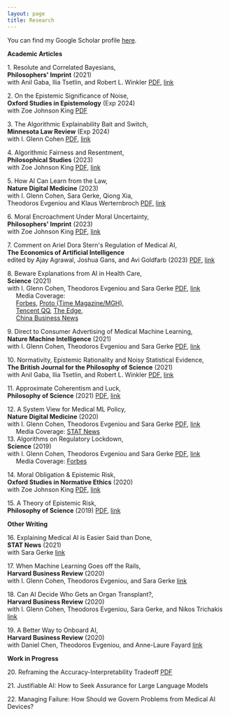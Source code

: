 ```yaml
---
layout: page
title: Research
---
```

<!--- You will find below a list of publications and works in progress, followed by a general overview of my research. --> 

You can find my Google Scholar profile [here](https://scholar.google.com/citations?user=4qmPIBgAAAAJ&hl=en&oi=ao).

**Academic Articles**     

1\. Resolute and Correlated Bayesians,       
**Philosophers' Imprint** (2021)       
with Anil Gaba, Ilia Tsetlin, and Robert L. Winkler [PDF](research/RCB__August2024.pdf), [link](https://doi.org/10.3998/phimp.3416)

2\. On the Epistemic Significance of Noise,   
**Oxford Studies in Epistemology** (Exp 2024)    
with Zoe Johnson King [PDF](research/epistemic_noise_nov2023.pdf)    

3\. The Algorithmic Explainability Bait and Switch,   
**Minnesota Law Review** (Exp 2024)    
with I. Glenn Cohen [PDF](research/explainability_march2023.pdf), [link](https://minnesotalawreview.org/article/the-algorithmic-explainability-bait-and-switch/)            

4\. Algorithmic Fairness and Resentment,   
**Philosophical Studies** (2023)    
with Zoe Johnson King [PDF](research/afr.pdf), [link](https://link.springer.com/article/10.1007/s11098-023-02006-5)   

5\. How AI Can Learn from the Law,      
**Nature Digital Medicine** (2023)    
with I. Glenn Cohen, Sara Gerke, Qiong Xia,   
Theodoros Evgeniou and Klaus Werternbroch [PDF](research/AppealingAI.pdf), [link](https://www.nature.com/articles/s41746-023-00906-8)     

6\. Moral Encroachment Under Moral Uncertainty,   
**Philosophers' Imprint** (2023)    
with Zoe Johnson King [PDF](research/encroachment_march2023.pdf), [link](https://journals.publishing.umich.edu/phimp/article/id/2073/)           

7\. Comment on Ariel Dora Stern's Regulation of Medical AI,   
**The Economics of Artificial Intelligence**    
edited by Ajay Agrawal, Joshua Gans, and Avi Goldfarb (2023) [PDF](research/ads_comment_march2023.pdf), [link](https://www.nber.org/books-and-chapters/economics-artificial-intelligence-health-care-challenges)             

8\. Beware Explanations from AI in Health Care,      
**Science** (2021)    
with I. Glenn Cohen, Theodoros Evgeniou and Sara Gerke [PDF](research/beware_march2023.pdf), [link](https://www.science.org/doi/10.1126/science.abg1834)  
&nbsp;&nbsp;&nbsp;&nbsp; Media Coverage:   
&nbsp;&nbsp;&nbsp;&nbsp; [Forbes](https://www.forbes.com/sites/forbestechcouncil/2021/08/23/10-key-questions-every-company-should-ask-before-using-ai/?sh=6070c2415d62), [Proto (Time Magazine/MGH)](http://protomag.com/research-studies/ai-explain-thyself/),   
&nbsp;&nbsp;&nbsp;&nbsp; [Tencent QQ](https://new.qq.com/omn/20210903/20210903A0C0DC00.html), [The Edge](https://www.theedgemarkets.com/article/ai-are-we-ready-black-box-solutions),   
&nbsp;&nbsp;&nbsp;&nbsp; [China Business News](https://www.yicai.com/news/101163033.html)    

9\. Direct to Consumer Advertising of Medical Machine Learning,      
**Nature Machine Intelligence** (2021)    
with I. Glenn Cohen, Theodoros Evgeniou and Sara Gerke [PDF](research/dtc_march2023.pdf), [link](https://www.nature.com/articles/s42256-021-00331-0)     

10\. Normativity, Epistemic Rationality and Noisy Statistical Evidence,       
**The British Journal for the Philosophy of Science** (2021)       
with Anil Gaba, Ilia Tsetlin, and Robert L. Winkler [PDF](research/noisy_stereotypes_march2021.pdf), [link](https://www.journals.uchicago.edu/doi/10.1086/715196)    

11\. Approximate Coherentism and Luck,     
**Philosophy of Science** (2021) [PDF](research/acl.pdf), [link](https://www.cambridge.org/core/journals/philosophy-of-science/article/abs/approximate-coherentism-and-luck/362F44FD87EEA07E0E60EF57CD34768D)     

12\. A System View for Medical ML Policy,      
**Nature Digital Medicine** (2020)     
with I. Glenn Cohen, Theodoros Evgeniou and Sara Gerke [PDF](research/nature_system_view.pdf), [link](https://www.nature.com/articles/s41746-020-0262-2)   
&nbsp;&nbsp;&nbsp;&nbsp; Media Coverage: [STAT News](https://www.statnews.com/2020/10/05/duke-artificial-intelligence-hospital-medicine/)    
13\. Algorithms on Regulatory Lockdown,      
**Science** (2019)    
with I. Glenn Cohen, Theodoros Evgeniou and Sara Gerke  [PDF](locked_ai_nov2019.pdf), [link](https://www.science.org/doi/abs/10.1126/science.aay9547)    
&nbsp;&nbsp;&nbsp;&nbsp; Media Coverage: [Forbes](https://www.forbes.com/sites/lanceeliot/2019/12/18/latest-ai-that-learns-on-the-fly-is-raising-serious-concerns-including-for-self-driving-cars/#7ea94f162813)    

14\. Moral Obligation & Epistemic Risk,        
**Oxford Studies in Normative Ethics** (2020)    
with Zoe Johnson King [PDF](research/bjk_mer_2019.pdf), [link](https://oxford.universitypressscholarship.com/view/10.1093/oso/9780198867944.001.0001/oso-9780198867944-chapter-5)    

15\. A Theory of Epistemic Risk,     
**Philosophy of Science** (2019) [PDF](research/babic_ter_final.pdf), [link](https://doi.org/10.1086/703552)

**Other Writing**    

16\. Explaining Medical AI is Easier Said than Done,   
**STAT News** (2021)    
with Sara Gerke [link](https://www.statnews.com/2021/07/21/explainable-medical-ai-easier-said-than-done/)   

17\. When Machine Learning Goes off the Rails,   
**Harvard Business Review** (2020)    
with I. Glenn Cohen, Theodoros Evgeniou, and Sara Gerke [link](https://hbr.org/2021/01/when-machine-learning-goes-off-the-rails)    

18\. Can AI Decide Who Gets an Organ Transplant?,   
**Harvard Business Review** (2020)    
with I. Glenn Cohen, Theodoros Evgeniou, Sara Gerke, and Nikos Trichakis [link](https://hbr.org/2020/12/can-ai-fairly-decide-who-gets-an-organ-transplant)    

19\. A Better Way to Onboard AI,   
**Harvard Business Review** (2020)    
with Daniel Chen, Theodoros Evgeniou, and Anne-Laure Fayard [link](https://hbr.org/2020/07/a-better-way-to-onboard-ai)    

**Work in Progress**      

20\. Reframing the Accuracy-Interpretability Tradeoff [PDF](research/IAT_August2024.pdf)

21\. Justifiable AI: How to Seek Assurance for Large Language Models    

22\. Managing Failure: How Should we Govern Problems from Medical AI Devices?

&nbsp;
&nbsp;
&nbsp;
&nbsp;
&nbsp;
&nbsp;
&nbsp;
&nbsp;
&nbsp;
&nbsp;
&nbsp;
&nbsp;




<!---
**Overview**
  The overaching theme of my current research is **epistemic risk**. It consists of three principal components:
**Philosophy of science/formal epistemology**. I try to motivate and construct a general theory of epistemic risk in terms of alethic sensitivity to small changes in accuracy. This theory is currently developed within the epistemic utility framework, though I think of this as a starting point rather than a fundamental commitment. If you would like to learn more, see the paper entitled A Theory of Epistemic Risk. This project proposes a way of measuring the riskiness of a credence function and connects risk to measures of uncertainty. In particular, I show that under very general conditions epistemic risk is dual to information entropy. 
Currently, I am working on a project that extends considerations of epistemic risk to the updating of beliefs (Dynamic Epistemic Risk). I aim to show that we can establish an update rule by considering how an agent's attitudes to epistemic risk should change in response to different possible learning experiences. Roughly, if the answer is that attitudes to epistemic risk should change as little as possible, then the associated update rule is Bayes' Rule. 
I am also working on a project on chance and coherence for imperfect Bayesian agents (Assessment Reversal in Approximate Coherentism). I suggest that approximating coherence may not be an appropriate proxy for traditional (all or nothing) coherence because unlike the latter, approximating coherence is susceptible to misfortune. 
**Normative ethics**. I believe the theory of epistemic risk can fruitfully speak to several problems that have been articulated in the moral encroachment and normative dilemmas literature. In a joint project with Zoë Johnson-King (Moral Obligations and Epistemic Risk), we explore the relationship between moral obligations and attitudes to epistemic risk.
**Law and public policy**. This dimension of my research engages the emerging literature on algorithmic fairness and ethics in statistics and machine learning. I am interested in both the normative dimension of what constitutes fair AI/ML and the statistical engineering problem of how to construct fair learning algorithms. I am also interested in the empirical study of related public policy problems. Currently, I am working on applying the theory of epistemic risk to evaluate the pervasiveness of discrimination. In particular, in Testing for Discrimination and the Risk of Error, I defend a statistical test for discrimination grounded in attitudes to epistemic risk. Meanwhile, in Adaptive Burdens of Proof, I argue that many apparent paradoxes of proof involving statistical evidence arise because we assume (without justification) that legal decision makers must have one unique attitude to epistemic risk -- namely, neutrality.  -->
